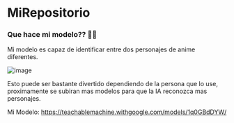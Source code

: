# MiRepositorio

### Que hace mi modelo?? 👨‍🦲

Mi modelo es capaz de identificar entre dos personajes de anime diferentes.

![image](https://github.com/NickGmenez/MiRepositorio/assets/146861578/28d97ed3-3543-4d5d-91a9-3c92fa0a8f6b)


Esto puede ser bastante divertido dependiendo de la persona que lo use, proximamente se subiran mas modelos para que la IA reconozca mas personajes. 

Mi Modelo: https://teachablemachine.withgoogle.com/models/1q0GBdDYW/
